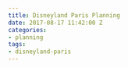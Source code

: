 ```yaml
---
title: Disneyland Paris Planning
date: 2017-08-17 11:42:00 Z
categories:
- planning
tags:
- disneyland-paris
---
```


